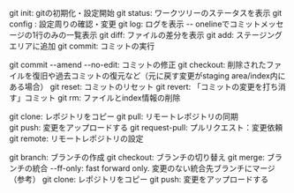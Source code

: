 git init: gitの初期化・設定開始
git status: ワークツリーのステータスを表示
git config : 設定周りの確認・変更
git log: ログを表示    -- onelineでコミットメッセージの1行のみの一覧表示
git diff: ファイルの差分を表示
git add: ステージングエリアに追加
git commit: コミットの実行

git commit --amend --no-edit: コミットの修正
git checkout: 削除されたファイルを復旧や過去コミットの復元など（元に戻す変更がstaging area/index内にある場合）
git reset: コミットのリセット
git revert: 「コミットの変更を打ち消す」コミット
git rm: ファイルとindex情報の削除

git clone: レポジトリをコピー
git pull: リモートレポジトリの同期	
git push: 変更をアップロードする
git request-pull: プルリクエスト：変更依頼
git remote: リモートレポジトリの設定

git branch: ブランチの作成
git checkout: ブランチの切り替え
git merge: ブランチの統合    --ff-only: fast forward only. 変更のない統合先ブランチにマージ（参考）
git clone: レポジトリをコピー
git push: 変更をアップロードする
